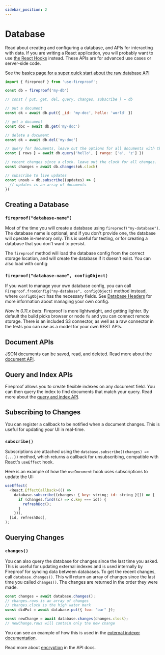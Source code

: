 ```yaml
---
sidebar_position: 2
---
```


# Database

Read about creating and configuring a database, and APIs for interacting with data. If you are writing a React application, you will probably want to use [the React Hooks](/docs/react-hooks/use-live-query) instead. These APIs are for advanced use cases or server-side code.

See the [basics page for a super quick start about the raw database API](/docs/database-api/basics)

```js
import { fireproof } from 'use-fireproof';

const db = fireproof('my-db')

// const { put, get, del, query, changes, subscribe } = db

// put a document
const ok = await db.put({ _id: 'my-doc', hello: 'world' })

// get a document
const doc = await db.get('my-doc')

// delete a document
const ok = await db.del('my-doc')

// query for documents, leave out the options for all documents with the queried field
const { rows } = await db.query('hello', { range: ['a', 'z'] })

// recent changes since a clock. leave out the clock for all changes.
const changes = await db.changes(ok.clock)

// subscribe to live updates
const unsub = db.subscribe((updates) => {
  // updates is an array of documents
})
```


## Creating a Database

### `fireproof("database-name")`

Most of the time you will create a database using `fireproof("my-database")`. The database name is optional, and if you don't provide one, the database will operate in-memory only. This is useful for testing, or for creating a database that you don't want to persist. 

The `fireproof` method will load the database config from the correct storage location, and will create the database if it doesn't exist. You can also load with config:

### `fireproof("database-name", configObject)`

If you want to manage your own database config, you can call `Fireproof.fromConfig("my-database", configObject)` method instead, where `configObject` has the necessary fields. See [Database Headers](/docs/database-api/storage#database-headers) for more information about managing your own config.

*Now in 0.11.x beta*: Fireproof is more lightweight, and getting lighter. By default the build picks browser or node `fs` and you can connect remote storage. There is an included S3 connector, as well as a raw connector in the tests you can use as a model for your own REST APIs.

## Document APIs

JSON documents can be saved, read, and deleted. Read more about the [document API](./documents).

## Query and Index APIs

Fireproof allows you to create flexible indexes on any document field. You can then query the index to find documents that match your query. Read more about the [query and index API](./index-query).

## Subscribing to Changes

You can register a callback to be notified when a document changes. This is useful for updating your UI in real-time. 

### `subscribe()`

Subscriptions are attached using the `database.subscribe((changes) => {...})` method, which returns a callback for unsubscribing, compatible with React's `useEffect` hook. 

Here is an example of how the `useDocument` hook uses subscriptions to update the UI:

```js
useEffect(
  <React.EffectCallback>(() =>
    database.subscribe((changes: { key: string; id: string }[]) => {
      if (changes.find((c) => c.key === id)) {
        refreshDoc();
      }
    })),
  [id, refreshDoc],
);
```

## Querying Changes

### `changes()`

You can also query the database for changes since the last time you asked. This is useful for updating external indexes and is used internally by Fireproof for syncing data between databases. To get the recent changes, call `database.changes()`. This will return an array of changes since the last time you called `changes()`. The changes are returned in the order they were made.

```js
const changes = await database.changes();
// changes.rows is an array of changes
// changes.clock is the high water mark
const didPut = await database.put({ foo: "bar" });

const newChange = await database.changes(changes.clock);
// newChange.rows will contain only the new change
```

You can see an example of how this is used in the [external indexer documentation](./index-query#external-indexers).


Read more about [encryption](./encryption) in the API docs.
